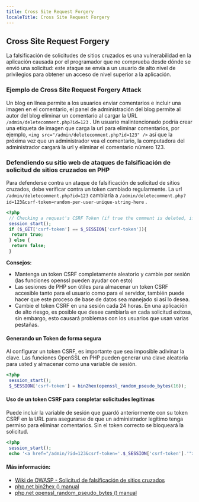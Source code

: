 ```yaml
---
title: Cross Site Request Forgery
localeTitle: Cross Site Request Forgery
---
```

## Cross Site Request Forgery

La falsificación de solicitudes de sitios cruzados es una vulnerabilidad en la aplicación causada por el programador que no comprueba desde dónde se envió una solicitud: este ataque se envía a un usuario de alto nivel de privilegios para obtener un acceso de nivel superior a la aplicación.

### Ejemplo de Cross Site Request Forgery Attack

Un blog en línea permite a los usuarios enviar comentarios e incluir una imagen en el comentario, el panel de administración del blog permite al autor del blog eliminar un comentario al cargar la URL `/admin/deletecomment.php?id=123` . Un usuario malintencionado podría crear una etiqueta de imagen que carga la url para eliminar comentarios, por ejemplo, `<img src="/admin/deletecomment.php?id=123" />` así que la próxima vez que un administrador vea el comentario, la computadora del administrador cargará la url y eliminar el comentario número 123.

### Defendiendo su sitio web de ataques de falsificación de solicitud de sitios cruzados en PHP

Para defenderse contra un ataque de falsificación de solicitud de sitios cruzados, debe verificar contra un token cambiado regularmente. La url `/admin/deletecomment.php?id=123` cambiaría a `/admin/deletecomment.php?id=123&csrf-token=random-per-user-unique-string-here` .

```PHP
<?php 
 // Checking a request's CSRF Token (if true the comment is deleted, if false the comment remains.) 
 session_start(); 
 if ($_GET['csrf-token'] == $_SESSION['csrf-token']){ 
  return true; 
 } else { 
  return false; 
 } 
```

**Consejos:**

*   Mantenga un token CSRF completamente aleatorio y cambie por sesión (las funciones openssl pueden ayudar con esto)
*   Las sesiones de PHP son útiles para almacenar un token CSRF accesible tanto para el usuario como para el servidor, también puede hacer que este proceso de base de datos sea manejado si así lo desea.
*   Cambie el token CSRF en una sesión cada 24 horas. En una aplicación de alto riesgo, es posible que desee cambiarla en cada solicitud exitosa, sin embargo, esto causará problemas con los usuarios que usan varias pestañas.

#### Generando un Token de forma segura

Al configurar un token CSRF, es importante que sea imposible adivinar la clave. Las funciones OpenSSL en PHP pueden generar una clave aleatoria para usted y almacenar como una variable de sesión.

```PHP
<?php 
 session_start(); 
 $_SESSION['csrf-token'] = bin2hex(openssl_random_pseudo_bytes(16)); 
```

#### Uso de un token CSRF para completar solicitudes legítimas

Puede incluir la variable de sesión que guardó anteriormente con su token CSRF en la URL para asegurarse de que un administrador legítimo tenga permiso para eliminar comentarios. Sin el token correcto se bloqueará la solicitud.

```PHP
<?php 
 session_start(); 
 echo '<a href="/admin/?id=123&csrf-token='.$_SESSION['csrf-token'].'">Delete Comment</a>'; // Only the logged in user has access to the CSRF Token - the token isn't accessible to the attacker preventing their attack from being successful. 
```

#### Más información:

*   [Wiki de OWASP - Solicitud de falsificación de sitios cruzados](https://www.owasp.org/index.php/Cross-Site_Request_Forgery_(CSRF))
*   [php.net bin2hex () manual](https://secure.php.net/manual/en/function.bin2hex.php)
*   [php.net openssl\_random\_pseudo\_bytes () manual](https://secure.php.net/manual/en/function.openssl-random-pseudo-bytes.php)